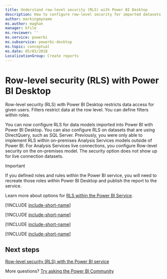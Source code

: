 ```yaml
---
title: Understand row-level security (RLS) with Power BI Desktop
description: How to configure row-level security for imported datasets, and DirectQuery, within Power BI Desktop.
author: markingmyname
ms.author: maghan
manager: kfile
ms.reviewer: ''
ms.service: powerbi
ms.subservice: powerbi-desktop
ms.topic: conceptual
ms.date: 05/03/2018
LocalizationGroup: Create reports
---
```


# Row-level security (RLS) with Power BI Desktop

Row-level security (RLS) with Power BI Desktop restricts data access for given users. Filters restrict data at the row level. You can define filters within roles.

You can now configure RLS for data models imported into Power BI with Power BI Desktop. You can also configure RLS on datasets that are using DirectQuery, such as SQL Server. Previously, you were only able to implement RLS within on-premises Analysis Services models outside of Power BI. For Analysis Services live connections, you configure Row-level security on the on-premises model. The security option does not show up for live connection datasets.

> [!IMPORTANT]
> If you defined roles and rules within the Power BI service, you will need to recreate those roles within Power BI Desktop and publish the report to the service.

Learn more about options for [RLS within the Power BI Service](service-admin-rls.md).

[!INCLUDE [include-short-name](./includes/rls-desktop-define-roles.md)]

[!INCLUDE [include-short-name](./includes/rls-desktop-view-as-roles.md)]

[!INCLUDE [include-short-name](./includes/rls-limitations.md)]

[!INCLUDE [include-short-name](./includes/rls-faq.md)]

## Next steps

[Row-level security (RLS) with the Power BI service](service-admin-rls.md)  

More questions? [Try asking the Power BI Community](http://community.powerbi.com/)